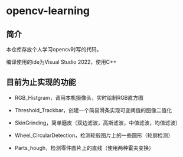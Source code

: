 # opencv-learning

## 简介

本仓库存放个人学习opencv时写的代码。

编译使用的ide为Visual Studio 2022，使用C++

## 目前为止实现的功能

- RGB_Histgram，调用本机摄像头，实时绘制RGB直方图

- Threshold_Trackbar，创建一个简易滑条实现可变阈值的图像二值化

- SkinGrinding，简单磨皮（双边滤波，高斯滤波，中值滤波，均值滤波）

- Wheel_CircularDetection，检测轮毂图片上的一些圆形（轮廓检测）

- Parts_hough，检测零件图片上的直线（使用两种霍夫变换）
